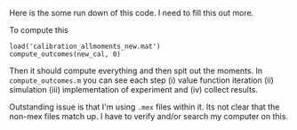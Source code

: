 Here is the some run down of this code. I need to fill this out more.

To compute this
```
load('calibration_allmoments_new.mat')
compute_outcomes(new_cal, 0)
```
Then it should compute everything and then spit out the moments. In ``compute_outcomes.m`` you can see each step (i) value function iteration (ii) simulation (iii) implementation of experiment and (iv) collect results.  

Outstanding issue is that I'm using `.mex` files within it. Its not clear that the non-mex files match up. I have to verify and/or search my computer on this. 
